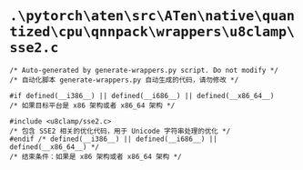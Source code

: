 # `.\pytorch\aten\src\ATen\native\quantized\cpu\qnnpack\wrappers\u8clamp\sse2.c`

```
/* Auto-generated by generate-wrappers.py script. Do not modify */
/* 自动化脚本 generate-wrappers.py 自动生成的代码，请勿修改 */

#if defined(__i386__) || defined(__i686__) || defined(__x86_64__)
/* 如果目标平台是 x86 架构或者 x86_64 架构 */

#include <u8clamp/sse2.c>
/* 包含 SSE2 相关的优化代码，用于 Unicode 字符串处理的优化 */
#endif /* defined(__i386__) || defined(__i686__) || defined(__x86_64__) */
/* 结束条件：如果是 x86 架构或者 x86_64 架构 */
```